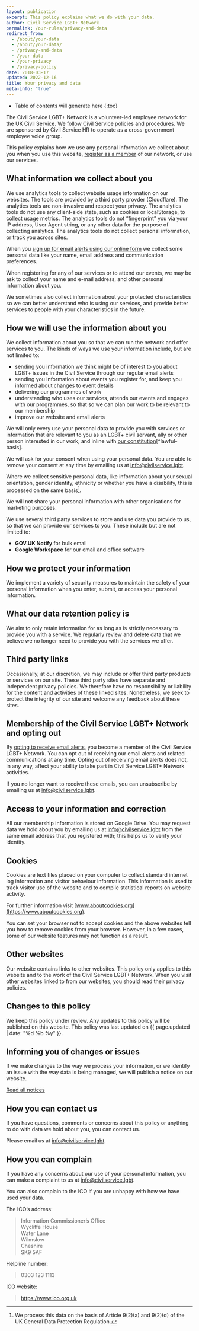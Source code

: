 ```yaml
---
layout: publication
excerpt: This policy explains what we do with your data.
author: Civil Service LGBT+ Network
permalink: /our-rules/privacy-and-data
redirect_from:
  - /about/your-data
  - /about/your-data/
  - /privacy-and-data
  - /your-data
  - /your-privacy
  - /privacy-policy
date: 2018-03-17
updated: 2022-12-16
title: Your privacy and data
meta-info: "true"
---
```


* Table of contents will generate here
{:toc}

The Civil Service LGBT+ Network is a volunteer-led employee network for the UK Civil Service. We follow Civil Service policies and procedures. We are sponsored by Civil Service HR to operate as a cross-government employee voice group.

This policy explains how we use any personal information we collect about you when you use this website, [register as a member](/join-us) of our network, or use our services.

## What information we collect about you

We use analytics tools to collect website usage information on our websites. The tools are provided by a third party provder (Cloudflare). The analytics tools are non-invasive and respect your privacy. The analytics tools do not use any client-side state, such as cookies or localStorage, to collect usage metrics. The analytics tools do not “fingerprint” you via your IP address, User Agent string, or any other data for the purpose of collecting analytics. The analytics tools do not collect personal information, or track you across sites.

When you [sign up for email alerts using our online form](/email-alerts) we collect some personal data like your name, email address and communication preferences. 

When registering for any of our services or to attend our events, we may be ask to collect your name and e-mail address, and other personal information about you.

We sometimes also collect information about your protected characteristics so we can better understand who is using our services, and provide better services to people with your characteristics in the future.

## How we will use the information about you

We collect information about you so that we can run the network and offer services to you. The kinds of ways we use your information include, but are not limited to:

- sending you information we think might be of interest to you about LGBT+ issues in the Civil Service through our regular email alerts
- sending you information about events you register for, and keep you informed about changes to event details
- delivering our programmes of work
- understanding who uses our services, attends our events and engages with our programmes, so that so we can plan our work to be relevant to our membership
- improve our website and email alerts

We will only every use your personal data to provide you with services or information that are relevant to you as an LGBT+ civil servant, ally or other person interested in our work, and inline with [our constitution](/about/constitution)[^lawful-basis].

We will ask for your consent when using your personal data. You are able to remove your consent at any time by emailing us at <info@civilservice.lgbt>. 

Where we collect sensitive personal data, like information about your sexual orientation, gender identity, ethnicity or whether you have a disability, this is processed on the same basis[^special-cat-data].

[^special-cat-data]: We process this data on the basis of Article 9(2)(a) and 9(2)(d) of the UK General Data Protection Regulation. 

We will not share your personal information with other organisations for marketing purposes.

We use several third party services to store and use data you provide to us, so that we can provide our services to you. These include but are not limited to:

- **GOV.UK Notify** for bulk email
- **Google Workspace** for our email and office software

## How we protect your information

We implement a variety of security measures to maintain the safety of your personal information when you enter, submit, or access your personal information.

## What our data retention policy is

We aim to only retain information for as long as is strictly necessary to provide you with a service. We regularly review and delete data that we believe we no longer need to provide you with the services we offer.

## Third party links

Occasionally, at our discretion, we may include or offer third party products or services on our site. These third party sites have separate and independent privacy policies. We therefore have no responsibility or liability for the content and activities of these linked sites. Nonetheless, we seek to protect the integrity of our site and welcome any feedback about these sites.

## Membership of the Civil Service LGBT+ Network and opting out

By [opting to receive email alerts](/join-us), you become a member of the Civil Service LGBT+ Network. You can opt out of receiving our email alerts and related communications at any time. Opting out of receiving email alerts does not, in any way, affect your ability to take part in Civil Service LGBT+ Network activities.

If you no longer want to receive these emails, you can unsubscribe by emailing us at <info@civilservice.lgbt>.

## Access to your information and correction

All our membership information is stored on Google Drive. You may request data we hold about you by emailing us at <info@civilservice.lgbt> from the same email address that you registered with; this helps us to verify your identity.

## Cookies

Cookies are text files placed on your computer to collect standard internet log information and visitor behaviour information. This information is used to track visitor use of the website and to compile statistical reports on website activity.

For further information visit [www.aboutcookies.org](https://www.aboutcookies.org).

You can set your browser not to accept cookies and the above websites tell you how to remove cookies from your browser. However, in a few cases, some of our website features may not function as a result.

## Other websites

Our website contains links to other websites. This policy only applies to this website and to the work of the Civil Service LGBT+ Network. When you visit other websites linked to from our websites, you should read their privacy policies.

## Changes to this policy

We keep this policy under review. Any updates to this policy will be published on this website. This policy was last updated on {{ page.updated | date: "%d %b %y" }}.

## Informing you of changes or issues

If we make changes to the way we process your information, or we identify an issue with the way data is being managed, we will publish a notice on our website.

[Read all notices](/notices/)

## How you can contact us

If you have questions, comments or concerns about this policy or anything to do with data we hold about you, you can contact us. 

Please email us at <info@civilservice.lgbt>.

## How you can complain

If you have any concerns about our use of your personal information, you can make a complaint to us at <info@civilservice.lgbt>.

You can also complain to the ICO if you are unhappy with how we have used your data.

The ICO’s address:            

> Information Commissioner’s Office\
> Wycliffe House\
> Water Lane\
> Wilmslow\
> Cheshire\
> SK9 5AF

Helpline number:

> 0303 123 1113

ICO website: 

> https://www.ico.org.uk

